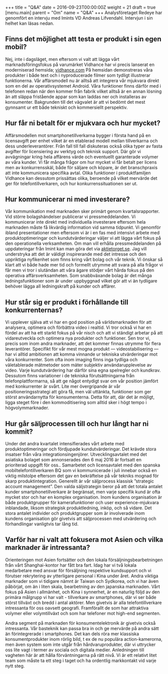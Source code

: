 +++
title = "Q&A"
date = 2016-09-23T00:00:00Z
weight = 21
draft = true
[menu.main]
parent = "Om"
name = "Q&A"
+++
Analysföretaget Redeye har genomfört en intervju med Imints VD Andreas Lifvendahl. Intervjun i sin helhet kan läsas nedan.

## Finns det möjlighet att testa er produkt i sin egen mobil?
Nej, inte i dagsläget, men eftersom vi valt att lägga vårt marknadsföringsfokus på varumärket Vidhance har vi precis lanserat en moderniserad hemsida; [vidhance.com](http://www.vidhance.com) På hemsidan demonstreras våra produkter i både text och i nyproducerade filmer som tydligt illustrerar funktionerna. Vår affärsmodell nu är alltså att integrera vår mjukvara direkt som en del av operativsystemet Android. Våra funktioner finns därför med i telefonen redan när den kommer från fabrik vilket alltså är en annan lösning än att släppa fristående appar som kan laddas ner och installeras av konsumenter. Bakgrunden till det vägvalet är att vi bedömt det mest gynnsamt ur ett både tekniskt och kommersiellt perspektiv.

## Hur får ni betalt för er mjukvara och hur mycket?
Affärsmodellen mot smartphonetillverkarna bygger i första hand på en licensavgift per enhet vilket är en etablerad modell mellan tillverkarna och dess underleverantörer. Från fall till fall diskuteras också olika typer av fasta avgifter för licensiering av verktyg och teknisk support. Där gör vi avvägningar kring hela affärens värde och eventuellt garanterade volymer av våra kunder. Vi får många frågor om hur mycket vi får betalt per licens men av konkurrensskäl, både för säljare och köpare, är det branschpraxis att inte kommunicera specifika avtal. Olika funktioner i produktfamiljen Vidhance kan dessutom prissättas olika, beroende på vilket mervärde det ger för telefontillverkaren, och hur konkurrenssituationen ser ut.

## Hur kommunicerar ni med investerare?
Vår kommunikation med marknaden sker primärt genom kvartalsrapporter. Vid större bolagshändelser publicerar vi pressmeddelanden. Vi kommunicerar inte direkt med individuella investerare eftersom hela marknaden måste få likvärdig information vid samma tidpunkt. Vi genomför ibland presentationer men eftersom vi är i en fas med intensivt arbete med produktoptimeringar och kundutvärderingar väljer vi att lägga vårt fokus på den operationella verksamheten. Om man vill erhålla pressmeddelanden på uppdateringar från Imint kan man göra det via [aktietorget.se](https://www.aktietorget.se/CisionSubscription.aspx?ISIN=SE0007692124). Jag vill understryka att det är väldigt inspirerande med det intresse och den uppriktiga nyfikenhet som finns kring vårt bolag och vår teknik. Vi önskar så klart att vi både hade mer tid och formellt utrymme att svara på alla frågor vi får men vi tror i slutändan att våra ägare stödjer vårt hårda fokus på den operativa affärsverksamheten. Som snabbväxande bolag är det många ledningsfunktioner som är under uppbyggnad vilket gör att vi än tydligare behöver lägga all ledningskraft på kunder och affärer.

## Hur står sig er produkt i förhållande till konkurrenternas?
Vi upplever själva att vi har en god position på världsmarknaden för att analysera, optimera och förbättra video i realtid. Vi tror också vi har en fördel av att ha ett starkt fokus på vår nisch och att vi ständigt arbetar på att vidareutveckla och optimera nya produkter och funktioner. Sen tror vi, precis som inom andra marknader, att det kommer finnas utrymme för flera leverantörer. Specifikt för vår mest mogna produkt &mdash; videostabilisering &mdash; har vi alltid ambitionen att komma vinnande ur tekniska utvärderingar mot våra konkurrenter. Som ofta inom imaging finns inga tydliga och väletablerade mätmetoder som mäter subjektiv användarupplevelse av video. Varje kundutvärdering har därför sina egna spelregler och kundkrav. Dessutom finns variationer i de tekniska förutsättningarna från telefonplattformarna, så att ge något entydigt svar om vår position jämfört med konkurrenter är svårt. Lite mer övergripande är vår positioneringsstrategi att göra få, men väl uttänkta, funktioner som ger störst användarnytta för konsumenterna. Detta för att, där det är möjligt, ligga steget före i den kommoditisering som alltid sker i högt tempo i högvolymmarknader.

## Hur går säljprocessen till och hur långt har ni kommit?
Under det andra kvartalet intensifierades vårt arbete med produktoptimeringar och fördjupade kundutvärderingar. Det krävde stora insatser från våra integrationsingenjörer. Utvecklingsavtalet med det asiatiska bolaget som annonserades den 6 maj 2016 är fortsatt en prioriterad uppgift för oss.. Samarbetet och licensavtalet med den spanska mobiltelefontillverkaren BQ som vi kommunicerade i juli innebar också en viktig milstolpe eftersom det gav en bekräftelse på vår tekniks mognad för skarp produktintegration. Generellt är vår säljprocess klassisk ”strategic account management”. Den valda säljstrategin beror på att det totala antalet kunder smartphonetillverkare är begränsat, men varje specifik kund är ofta mycket stor och har en komplex organisation. Inom kundens organisation är både produktgrupper för kamerafunktioner och user experience-mjukvara inblandade, liksom strategisk produktledning, inköp, och så vidare. Det stora antalet individer och produktgrupper som är involverade inom kundens organisation gör givetvis att säljprocessen med utvärdering och förhandlingar vanligtvis tar lång tid.

## Varför har ni valt att fokusera mot Asien och vilka marknader är intressanta?
Orienteringen mot Asien fortsätter och den lokala försäljningsbearbetningen från vårt Shanghai-kontor har fått bra fart. Idag har vi två lokala medarbetare med ansvar för försäljning respektive kundsupport och vi förutser rekrytering av ytterligare personal i Kina under året. Andra viktiga marknader som vi tidigare nämnt är Taiwan och Sydkorea, och vi har även påbörjat, om än i liten skala, bearbetning av den japanska marknaden. Vårt fokus på Asien i allmänhet, och Kina i synnerhet, är en naturlig följd av den primära målgrupp vi har valt - tillverkare av smartphones, där vi ser både störst tillväxt och bredd i antal aktörer. Men givetvis är alla telefontillverkare intressanta för oss oavsett geografi. Framförallt de som har attraktiva volymer eller volymtillväxt och som har telefoner mot high-end segmenten.

Andra segment på marknaden för konsumentelektronik är givetvis också intressanta. Vår basteknik kan passa bra in och ge mervärde på andra sätt än förintegrerade i smartphones. Det kan dels röra mer klassiska konsumentprodukter inom rörlig bild, t ex de nu populära action-kamerorna, men även system som inte utgår från hårdvaruprodukter, där vi uttrycker oss lite vagt i termer av sociala och digitala medier. Anledningen till vagheten här är att hålla förväntningarna på rätt nivå. Vi är ett relativt litet team som måste ta ett steg i taget och ha ordentlig markkontakt vid varje nytt steg. 
